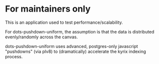 # For maintainers only
This is an application used to test performance/scalability. 

For dots-pushdown-uniform, the assumption is that the data is distributed evenly/randomly across the canvas.

dots-pushdown-uniform uses advanced, postgres-only javascript "pushdowns" (via plv8) to (dramatically) accelerate the kyrix indexing process.
